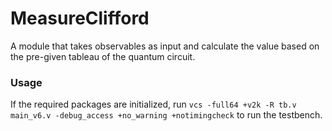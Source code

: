 # MeasureClifford
A module that takes observables as input and calculate the value based on the pre-given tableau of the quantum circuit.

### Usage
If the required packages are initialized, run
``` vcs -full64 +v2k -R tb.v main_v6.v -debug_access +no_warning +notimingcheck ```
to run the testbench.
